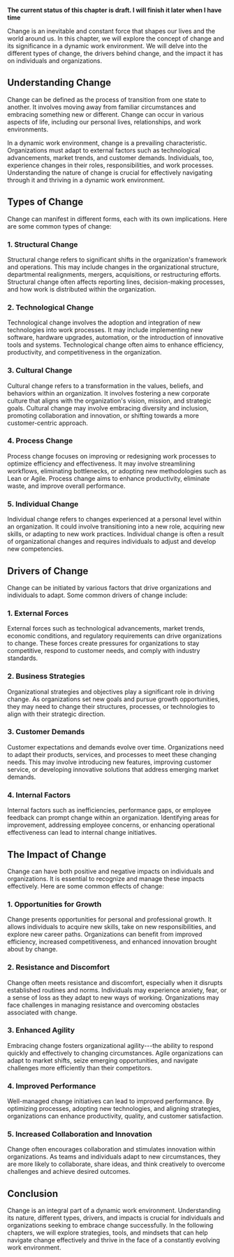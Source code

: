 **The current status of this chapter is draft. I will finish it later when I have time**

Change is an inevitable and constant force that shapes our lives and the world around us. In this chapter, we will explore the concept of change and its significance in a dynamic work environment. We will delve into the different types of change, the drivers behind change, and the impact it has on individuals and organizations.

Understanding Change
--------------------

Change can be defined as the process of transition from one state to another. It involves moving away from familiar circumstances and embracing something new or different. Change can occur in various aspects of life, including our personal lives, relationships, and work environments.

In a dynamic work environment, change is a prevailing characteristic. Organizations must adapt to external factors such as technological advancements, market trends, and customer demands. Individuals, too, experience changes in their roles, responsibilities, and work processes. Understanding the nature of change is crucial for effectively navigating through it and thriving in a dynamic work environment.

Types of Change
---------------

Change can manifest in different forms, each with its own implications. Here are some common types of change:

### 1. Structural Change

Structural change refers to significant shifts in the organization's framework and operations. This may include changes in the organizational structure, departmental realignments, mergers, acquisitions, or restructuring efforts. Structural change often affects reporting lines, decision-making processes, and how work is distributed within the organization.

### 2. Technological Change

Technological change involves the adoption and integration of new technologies into work processes. It may include implementing new software, hardware upgrades, automation, or the introduction of innovative tools and systems. Technological change often aims to enhance efficiency, productivity, and competitiveness in the organization.

### 3. Cultural Change

Cultural change refers to a transformation in the values, beliefs, and behaviors within an organization. It involves fostering a new corporate culture that aligns with the organization's vision, mission, and strategic goals. Cultural change may involve embracing diversity and inclusion, promoting collaboration and innovation, or shifting towards a more customer-centric approach.

### 4. Process Change

Process change focuses on improving or redesigning work processes to optimize efficiency and effectiveness. It may involve streamlining workflows, eliminating bottlenecks, or adopting new methodologies such as Lean or Agile. Process change aims to enhance productivity, eliminate waste, and improve overall performance.

### 5. Individual Change

Individual change refers to changes experienced at a personal level within an organization. It could involve transitioning into a new role, acquiring new skills, or adapting to new work practices. Individual change is often a result of organizational changes and requires individuals to adjust and develop new competencies.

Drivers of Change
-----------------

Change can be initiated by various factors that drive organizations and individuals to adapt. Some common drivers of change include:

### 1. External Forces

External forces such as technological advancements, market trends, economic conditions, and regulatory requirements can drive organizations to change. These forces create pressures for organizations to stay competitive, respond to customer needs, and comply with industry standards.

### 2. Business Strategies

Organizational strategies and objectives play a significant role in driving change. As organizations set new goals and pursue growth opportunities, they may need to change their structures, processes, or technologies to align with their strategic direction.

### 3. Customer Demands

Customer expectations and demands evolve over time. Organizations need to adapt their products, services, and processes to meet these changing needs. This may involve introducing new features, improving customer service, or developing innovative solutions that address emerging market demands.

### 4. Internal Factors

Internal factors such as inefficiencies, performance gaps, or employee feedback can prompt change within an organization. Identifying areas for improvement, addressing employee concerns, or enhancing operational effectiveness can lead to internal change initiatives.

The Impact of Change
--------------------

Change can have both positive and negative impacts on individuals and organizations. It is essential to recognize and manage these impacts effectively. Here are some common effects of change:

### 1. Opportunities for Growth

Change presents opportunities for personal and professional growth. It allows individuals to acquire new skills, take on new responsibilities, and explore new career paths. Organizations can benefit from improved efficiency, increased competitiveness, and enhanced innovation brought about by change.

### 2. Resistance and Discomfort

Change often meets resistance and discomfort, especially when it disrupts established routines and norms. Individuals may experience anxiety, fear, or a sense of loss as they adapt to new ways of working. Organizations may face challenges in managing resistance and overcoming obstacles associated with change.

### 3. Enhanced Agility

Embracing change fosters organizational agility---the ability to respond quickly and effectively to changing circumstances. Agile organizations can adapt to market shifts, seize emerging opportunities, and navigate challenges more efficiently than their competitors.

### 4. Improved Performance

Well-managed change initiatives can lead to improved performance. By optimizing processes, adopting new technologies, and aligning strategies, organizations can enhance productivity, quality, and customer satisfaction.

### 5. Increased Collaboration and Innovation

Change often encourages collaboration and stimulates innovation within organizations. As teams and individuals adapt to new circumstances, they are more likely to collaborate, share ideas, and think creatively to overcome challenges and achieve desired outcomes.

Conclusion
----------

Change is an integral part of a dynamic work environment. Understanding its nature, different types, drivers, and impacts is crucial for individuals and organizations seeking to embrace change successfully. In the following chapters, we will explore strategies, tools, and mindsets that can help navigate change effectively and thrive in the face of a constantly evolving work environment.
